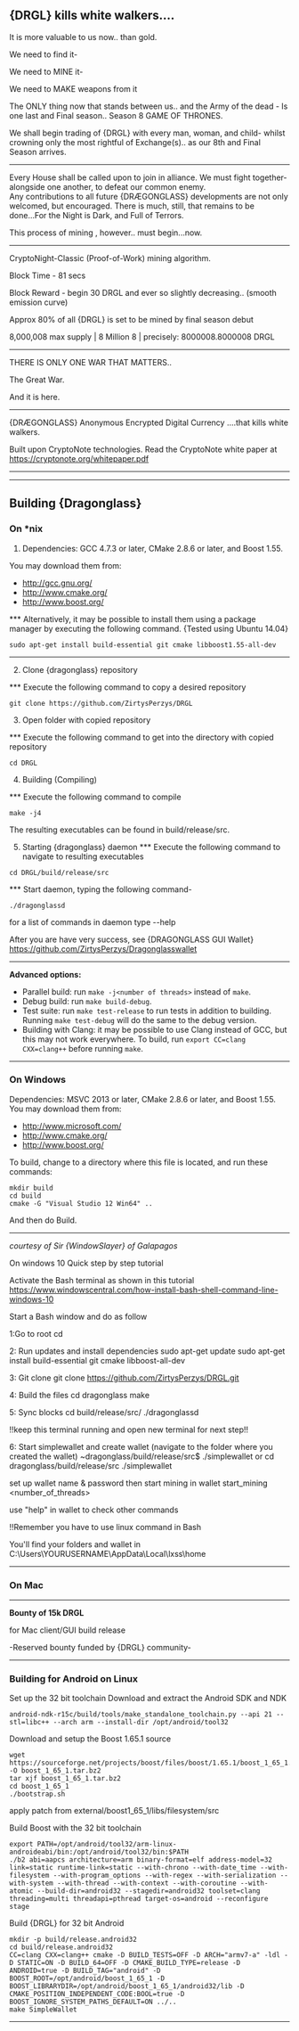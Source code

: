 

  {DRGL} kills white walkers....
----------------------------

It is more valuable to us now.. than gold.

We need to find it-

We need to MINE it-

We need to MAKE weapons from it


The ONLY thing now that stands between us.. 
and the Army of the dead - 
Is one last and Final season..
        Season  8 
     GAME OF THRONES.

We shall begin trading of {DRGL} with every man, woman, and child- whilst crowning only the most rightful of Exchange(s).. as our 8th and Final Season arrives.
_________________________________________________

Every House shall be called upon to join in alliance. We must fight together- alongside one another, to defeat our common enemy.  
Any contributions to all future {DRÆGONGLASS} developments are not only welcomed, but encouraged. There is much, still, that remains to be done...For the Night is Dark, and Full of Terrors.

This process of mining , however..
must begin...now.
__________________________________________________________________

CryptoNight-Classic (Proof-of-Work) mining algorithm.

Block Time - 81 secs

Block Reward - begin 30 DRGL and ever so slightly decreasing.. (smooth emission curve)

Approx 80% of all {DRGL} is set to be mined by final season debut

8,000,008 max supply | 8 Million 8 | precisely: 8000008.8000008 DRGL
__________________________________________________________________________


THERE  IS  ONLY  ONE  WAR  THAT  MATTERS..

The Great War.



And it is here.
________________________________________________________________________________________________________

{DRÆGONGLASS}  Anonymous Encrypted Digital Currency  ....that kills white walkers.

Built upon CryptoNote technologies. Read the CryptoNote white paper at https://cryptonote.org/whitepaper.pdf

________________________________________________________________________________________________________________


_______________________________________________________________________________________________________________
## Building {Dragonglass} 

### On *nix

1. Dependencies: GCC 4.7.3 or later, CMake 2.8.6 or later, and Boost 1.55.

You may download them from:

* http://gcc.gnu.org/
* http://www.cmake.org/
* http://www.boost.org/



*** Alternatively, it may be possible to install them using a package manager by
executing the following command.     {Tested using Ubuntu 14.04}
 ```
 sudo apt-get install build-essential git cmake libboost1.55-all-dev
```
____________________________________________________________________

2. Clone {dragonglass} repository

*** Execute the following command to copy a desired repository
```
git clone https://github.com/ZirtysPerzys/DRGL
```


3. Open folder with copied repository

*** Execute the following command to get into the directory with copied repository

`cd DRGL`



4. Building (Compiling)

*** Execute the following command to compile

`
make -j4  
`

The resulting executables can be found in build/release/src.


5. Starting {dragonglass} daemon
*** Execute the following command to navigate to resulting executables

`
cd DRGL/build/release/src 
`


*** Start daemon, typing the following command-

`
./dragonglassd 
`

for a list of commands in daemon type  --help




After you are have very success,
 see {DRAGONGLASS GUI Wallet} 
https://github.com/ZirtysPerzys/Dragonglasswallet


_________________________________________________________
**Advanced options:**

* Parallel build: run `make -j<number of threads>` instead of `make`.
* Debug build: run `make build-debug`.
* Test suite: run `make test-release` to run tests in addition to building. Running `make test-debug` will do the same to the debug version.
* Building with Clang: it may be possible to use Clang instead of GCC, but this may not work everywhere. To build, run `export CC=clang CXX=clang++` before running `make`.

**************************************************************************************************
### On Windows
Dependencies: MSVC 2013 or later, CMake 2.8.6 or later, and Boost 1.55. You may download them from:

* http://www.microsoft.com/
* http://www.cmake.org/
* http://www.boost.org/

To build, change to a directory where this file is located, and run these commands: 
```
mkdir build
cd build
cmake -G "Visual Studio 12 Win64" ..
```

And then do Build.
________________


*courtesy of Sir {WindowSlayer} of Galapagos*


On windows 10
Quick step by step tutorial


Activate the Bash terminal as shown in this tutorial
https://www.windowscentral.com/how-install-bash-shell-command-line-windows-10


Start a Bash window and do as follow

1:Go to root
cd

2: Run updates and install dependencies
sudo apt-get update
sudo apt-get install build-essential git cmake libboost-all-dev

3: Git clone
git clone https://github.com/ZirtysPerzys/DRGL.git

4: Build the files
cd dragonglass
make

5: Sync blocks
cd build/release/src/
./dragonglassd

!!keep this terminal running and open new terminal for next step!!

6: Start simplewallet and create wallet (navigate to the folder where you created the wallet)
~dragonglass/build/release/src$ ./simplewallet
or
cd dragonglass/build/release/src
./simplewallet

set up wallet name & password
then start mining in wallet
start_mining <number_of_threads>

use "help" in wallet to check other commands

!!Remember you have to use linux command in Bash

You'll find your folders and wallet in
C:\Users\YOURUSERNAME\AppData\Local\lxss\home

**************************************************
### On Mac
------------

**Bounty of 15k DRGL**

for Mac client/GUI build release

-Reserved bounty funded by {DRGL} community-

***************************************************
### Building for Android on Linux

Set up the 32 bit toolchain
Download and extract the Android SDK and NDK
```
android-ndk-r15c/build/tools/make_standalone_toolchain.py --api 21 --stl=libc++ --arch arm --install-dir /opt/android/tool32
```

Download and setup the Boost 1.65.1 source
```
wget https://sourceforge.net/projects/boost/files/boost/1.65.1/boost_1_65_1.tar.bz2/download -O boost_1_65_1.tar.bz2
tar xjf boost_1_65_1.tar.bz2
cd boost_1_65_1
./bootstrap.sh
```
apply patch from external/boost1_65_1/libs/filesystem/src

Build Boost with the 32 bit toolchain
```
export PATH=/opt/android/tool32/arm-linux-androideabi/bin:/opt/android/tool32/bin:$PATH
./b2 abi=aapcs architecture=arm binary-format=elf address-model=32 link=static runtime-link=static --with-chrono --with-date_time --with-filesystem --with-program_options --with-regex --with-serialization --with-system --with-thread --with-context --with-coroutine --with-atomic --build-dir=android32 --stagedir=android32 toolset=clang threading=multi threadapi=pthread target-os=android --reconfigure stage
```

Build {DRGL} for 32 bit Android
```
mkdir -p build/release.android32
cd build/release.android32
CC=clang CXX=clang++ cmake -D BUILD_TESTS=OFF -D ARCH="armv7-a" -ldl -D STATIC=ON -D BUILD_64=OFF -D CMAKE_BUILD_TYPE=release -D ANDROID=true -D BUILD_TAG="android" -D BOOST_ROOT=/opt/android/boost_1_65_1 -D BOOST_LIBRARYDIR=/opt/android/boost_1_65_1/android32/lib -D CMAKE_POSITION_INDEPENDENT_CODE:BOOL=true -D BOOST_IGNORE_SYSTEM_PATHS_DEFAULT=ON ../..
make SimpleWallet
```
**************************************************

